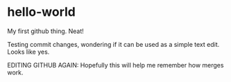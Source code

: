 # hello-world
My first github thing. Neat!

Testing commit changes, wondering if it can be used as a simple text edit.
Looks like yes.

EDITING GITHUB AGAIN:
  Hopefully this will help me remember how merges work.
